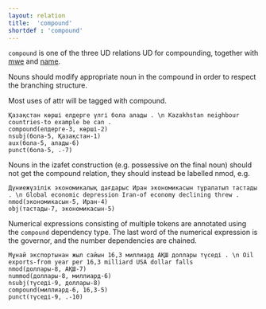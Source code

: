 ```yaml
---
layout: relation
title:  'compound'
shortdef : 'compound'
---
```


`compound` is one of the three UD relations UD for compounding,
together with [mwe]() and [name]().

Nouns should modify appropriate noun in the compound in order to respect the branching structure.

Most uses of attr will be tagged with compound.

~~~ sdparse
Қазақстан көрші елдерге үлгі бола алады . \n Kazakhstan neighbour countries-to example be can . 
compound(елдерге-3, көрші-2)
nsubj(бола-5, Қазақстан-1)
aux(бола-5, алады-6)
punct(бола-5, .-7)
~~~

Nouns in the izafet construction (e.g. possessive on the final noun) should not get the compound relation,
they should instead be labelled nmod, e.g.

~~~ sdparse
Дүниежүзілік экономикалық дағдарыс Иран экономикасын тұралатып тастады . \n Global economic depression Iran-of economy declining threw .
nmod(экономикасын-5, Иран-4)
obj(тастады-7, экономикасын-5)
~~~

Numerical expressions consisting of multiple tokens are annotated
using the `compound` dependency type. The last word of the numerical
expression is the governor, and the number dependencies are chained.

~~~ sdparse
Мұнай экспортынан жыл сайын 16,3 миллиард АҚШ доллары түседі . \n Oil exports-from year per 16,3 milliard USA dollar falls
nmod(доллары-8, АҚШ-7)
nummod(доллары-8, миллиард-6)
nsubj(түседі-9, доллары-8)
compound(миллиард-6, 16,3-5)
punct(түседі-9, .-10)
~~~
